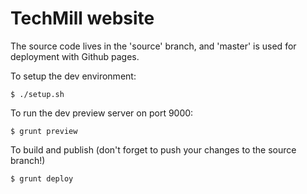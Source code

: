 TechMill website
===

The source code lives in the 'source' branch, and 'master' is used for deployment
with Github pages.

To setup the dev environment:

    $ ./setup.sh

To run the dev preview server on port 9000:

    $ grunt preview

To build and publish (don't forget to push your changes to the source branch!)

    $ grunt deploy

